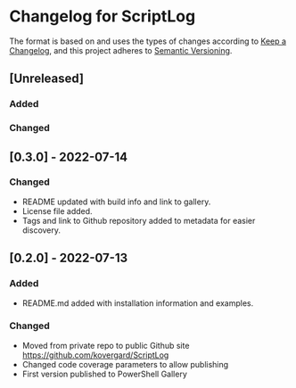 # Changelog for ScriptLog

The format is based on and uses the types of changes according to [Keep a Changelog](https://keepachangelog.com/en/1.0.0/),
and this project adheres to [Semantic Versioning](https://semver.org/spec/v2.0.0.html).

## [Unreleased]

### Added

### Changed

## [0.3.0] - 2022-07-14

### Changed

- README updated with build info and link to gallery.
- License file added.
- Tags and link to Github repository added to metadata for easier discovery.

## [0.2.0] - 2022-07-13

### Added

- README.md added with installation information and examples.

### Changed

- Moved from private repo to public Github site https://github.com/kovergard/ScriptLog
- Changed code coverage parameters to allow publishing
- First version published to PowerShell Gallery